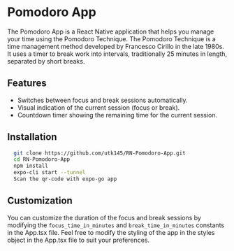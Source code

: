 # Pomodoro App

The Pomodoro App is a React Native application that helps you manage your time using the Pomodoro Technique. The Pomodoro Technique is a time management method developed by Francesco Cirillo in the late 1980s. It uses a timer to break work into intervals, traditionally 25 minutes in length, separated by short breaks.

## Features

- Switches between focus and break sessions automatically.
- Visual indication of the current session (focus or break).
- Countdown timer showing the remaining time for the current session.


## Installation


```bash
  git clone https://github.com/utk145/RN-Pomodoro-App.git
  cd RN-Pomodoro-App
  npm install
  expo-cli start --tunnel
  Scan the qr-code with expo-go app
```


## Customization
You can customize the duration of the focus and break sessions by modifying the `focus_time_in_minutes` and `break_time_in_minutes` constants in the App.tsx file.
Feel free to modify the styling of the app in the styles object in the App.tsx file to suit your preferences.
    